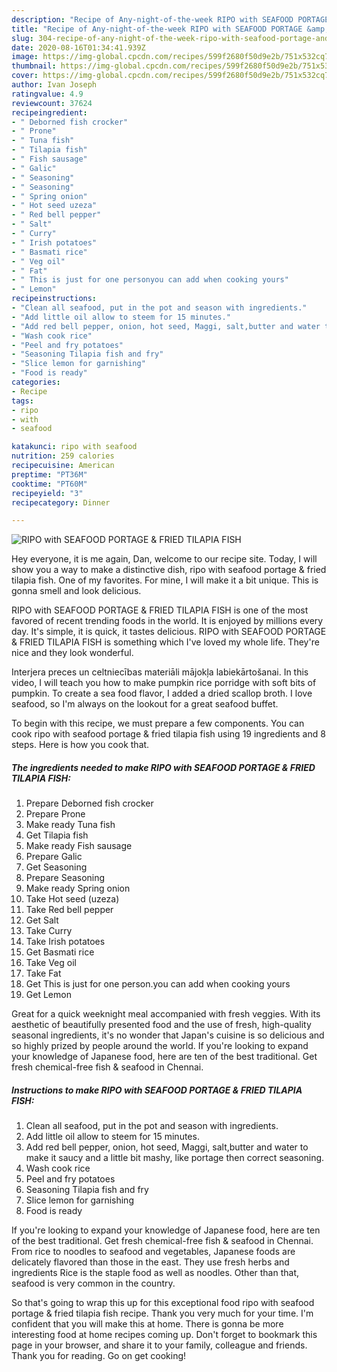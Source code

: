 ```yaml
---
description: "Recipe of Any-night-of-the-week RIPO with SEAFOOD PORTAGE &amp;amp; FRIED TILAPIA FISH"
title: "Recipe of Any-night-of-the-week RIPO with SEAFOOD PORTAGE &amp;amp; FRIED TILAPIA FISH"
slug: 304-recipe-of-any-night-of-the-week-ripo-with-seafood-portage-and-amp-fried-tilapia-fish
date: 2020-08-16T01:34:41.939Z
image: https://img-global.cpcdn.com/recipes/599f2680f50d9e2b/751x532cq70/ripo-with-seafood-portage-fried-tilapia-fish-recipe-main-photo.jpg
thumbnail: https://img-global.cpcdn.com/recipes/599f2680f50d9e2b/751x532cq70/ripo-with-seafood-portage-fried-tilapia-fish-recipe-main-photo.jpg
cover: https://img-global.cpcdn.com/recipes/599f2680f50d9e2b/751x532cq70/ripo-with-seafood-portage-fried-tilapia-fish-recipe-main-photo.jpg
author: Ivan Joseph
ratingvalue: 4.9
reviewcount: 37624
recipeingredient:
- " Deborned fish crocker"
- " Prone"
- " Tuna fish"
- " Tilapia fish"
- " Fish sausage"
- " Galic"
- " Seasoning"
- " Seasoning"
- " Spring onion"
- " Hot seed uzeza"
- " Red bell pepper"
- " Salt"
- " Curry"
- " Irish potatoes"
- " Basmati rice"
- " Veg oil"
- " Fat"
- " This is just for one personyou can add when cooking yours"
- " Lemon"
recipeinstructions:
- "Clean all seafood, put in the pot and season with ingredients."
- "Add little oil allow to steem for 15 minutes."
- "Add red bell pepper, onion, hot seed, Maggi, salt,butter and water to make it saucy and a little bit mashy, like portage then correct seasoning."
- "Wash cook rice"
- "Peel and fry potatoes"
- "Seasoning Tilapia fish and fry"
- "Slice lemon for garnishing"
- "Food is ready"
categories:
- Recipe
tags:
- ripo
- with
- seafood

katakunci: ripo with seafood 
nutrition: 259 calories
recipecuisine: American
preptime: "PT36M"
cooktime: "PT60M"
recipeyield: "3"
recipecategory: Dinner

---
```



![RIPO with SEAFOOD PORTAGE &amp; FRIED TILAPIA FISH](https://img-global.cpcdn.com/recipes/599f2680f50d9e2b/751x532cq70/ripo-with-seafood-portage-fried-tilapia-fish-recipe-main-photo.jpg)

Hey everyone, it is me again, Dan, welcome to our recipe site. Today, I will show you a way to make a distinctive dish, ripo with seafood portage &amp; fried tilapia fish. One of my favorites. For mine, I will make it a bit unique. This is gonna smell and look delicious.

RIPO with SEAFOOD PORTAGE &amp; FRIED TILAPIA FISH is one of the most favored of recent trending foods in the world. It is enjoyed by millions every day. It's simple, it is quick, it tastes delicious. RIPO with SEAFOOD PORTAGE &amp; FRIED TILAPIA FISH is something which I've loved my whole life. They're nice and they look wonderful.

Interjera preces un celtniecības materiāli mājokļa labiekārtošanai. In this video, I will teach you how to make pumpkin rice porridge with soft bits of pumpkin. To create a sea food flavor, I added a dried scallop broth. I love seafood, so I&#39;m always on the lookout for a great seafood buffet.


To begin with this recipe, we must prepare a few components. You can cook ripo with seafood portage &amp; fried tilapia fish using 19 ingredients and 8 steps. Here is how you cook that.

<!--inarticleads1-->

##### The ingredients needed to make RIPO with SEAFOOD PORTAGE &amp; FRIED TILAPIA FISH:

1. Prepare  Deborned fish crocker
1. Prepare  Prone
1. Make ready  Tuna fish
1. Get  Tilapia fish
1. Make ready  Fish sausage
1. Prepare  Galic
1. Get  Seasoning
1. Prepare  Seasoning
1. Make ready  Spring onion
1. Take  Hot seed (uzeza)
1. Take  Red bell pepper
1. Get  Salt
1. Take  Curry
1. Take  Irish potatoes
1. Get  Basmati rice
1. Take  Veg oil
1. Take  Fat
1. Get  This is just for one person.you can add when cooking yours
1. Get  Lemon


Great for a quick weeknight meal accompanied with fresh veggies. With its aesthetic of beautifully presented food and the use of fresh, high-quality seasonal ingredients, it&#39;s no wonder that Japan&#39;s cuisine is so delicious and so highly prized by people around the world. If you&#39;re looking to expand your knowledge of Japanese food, here are ten of the best traditional. Get fresh chemical-free fish &amp; seafood in Chennai. 

<!--inarticleads2-->

##### Instructions to make RIPO with SEAFOOD PORTAGE &amp; FRIED TILAPIA FISH:

1. Clean all seafood, put in the pot and season with ingredients.
1. Add little oil allow to steem for 15 minutes.
1. Add red bell pepper, onion, hot seed, Maggi, salt,butter and water to make it saucy and a little bit mashy, like portage then correct seasoning.
1. Wash cook rice
1. Peel and fry potatoes
1. Seasoning Tilapia fish and fry
1. Slice lemon for garnishing
1. Food is ready


If you&#39;re looking to expand your knowledge of Japanese food, here are ten of the best traditional. Get fresh chemical-free fish &amp; seafood in Chennai. From rice to noodles to seafood and vegetables, Japanese foods are delicately flavored than those in the east. They use fresh herbs and ingredients Rice is the staple food as well as noodles. Other than that, seafood is very common in the country. 

So that's going to wrap this up for this exceptional food ripo with seafood portage &amp; fried tilapia fish recipe. Thank you very much for your time. I'm confident that you will make this at home. There is gonna be more interesting food at home recipes coming up. Don't forget to bookmark this page in your browser, and share it to your family, colleague and friends. Thank you for reading. Go on get cooking!
